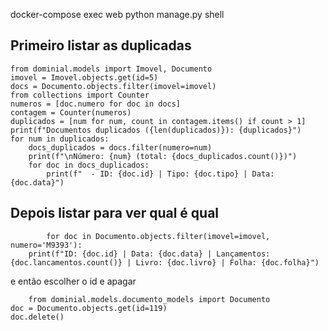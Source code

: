 docker-compose exec web python manage.py shell

## Primeiro listar as duplicadas
```
from dominial.models import Imovel, Documento
imovel = Imovel.objects.get(id=5)
docs = Documento.objects.filter(imovel=imovel)
from collections import Counter
numeros = [doc.numero for doc in docs]
contagem = Counter(numeros)
duplicados = [num for num, count in contagem.items() if count > 1]
print(f"Documentos duplicados ({len(duplicados)}): {duplicados}")
for num in duplicados:
    docs_duplicados = docs.filter(numero=num)
    print(f"\nNúmero: {num} (total: {docs_duplicados.count()})")
    for doc in docs_duplicados:
        print(f"  - ID: {doc.id} | Tipo: {doc.tipo} | Data: {doc.data}")
```
## Depois listar para ver qual é qual
```
        for doc in Documento.objects.filter(imovel=imovel, numero='M9393'):
    print(f"ID: {doc.id} | Data: {doc.data} | Lançamentos: {doc.lancamentos.count()} | Livro: {doc.livro} | Folha: {doc.folha}")
```
e então escolher o id e apagar
```
    from dominial.models.documento_models import Documento
doc = Documento.objects.get(id=119)
doc.delete()
```